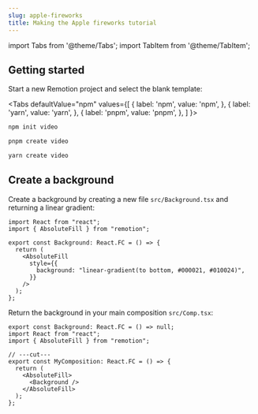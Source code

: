 ```yaml
---
slug: apple-fireworks
title: Making the Apple fireworks tutorial
---
```


import Tabs from '@theme/Tabs';
import TabItem from '@theme/TabItem';

## Getting started

Start a new Remotion project and select the blank template:

<Tabs
defaultValue="npm"
values={[
{ label: 'npm', value: 'npm', },
{ label: 'yarn', value: 'yarn', },
{ label: 'pnpm', value: 'pnpm', },
]
}>
<TabItem value="npm">

```bash
npm init video
```

  </TabItem>
  <TabItem value="pnpm">

```bash
pnpm create video
```

  </TabItem>

  <TabItem value="yarn">

```bash
yarn create video
```

  </TabItem>
</Tabs>

## Create a background

Create a background by creating a new file `src/Background.tsx` and returning a linear gradient:

```tsx title="src/Background.tsx"
import React from "react";
import { AbsoluteFill } from "remotion";

export const Background: React.FC = () => {
  return (
    <AbsoluteFill
      style={{
        background: "linear-gradient(to bottom, #000021, #010024)",
      }}
    />
  );
};
```

Return the background in your main composition `src/Comp.tsx`:

```tsx twoslash
export const Background: React.FC = () => null;
import React from "react";
import { AbsoluteFill } from "remotion";

// ---cut---
export const MyComposition: React.FC = () => {
  return (
    <AbsoluteFill>
      <Background />
    </AbsoluteFill>
  );
};
```
